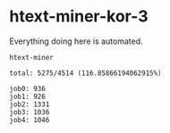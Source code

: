 # htext-miner-kor-3

Everything doing here is automated.

```
htext-miner

total: 5275/4514 (116.85866194062915%)

job0: 936
job1: 926
job2: 1331
job3: 1036
job4: 1046
```